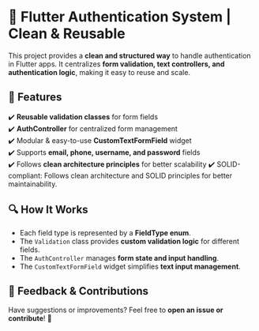 # 🚀 Flutter Authentication System | Clean & Reusable

This project provides a **clean and structured way** to handle authentication in Flutter apps. It centralizes **form validation, text controllers, and authentication logic**, making it easy to reuse and scale.  

## 🌟 Features  
✔️ **Reusable validation classes** for form fields  
✔️ **AuthController** for centralized form management  
✔️ Modular & easy-to-use **CustomTextFormField** widget  
✔️ Supports **email, phone, username, and password** fields  
✔️ Follows **clean architecture principles** for better scalability
✔️ SOLID-compliant: Follows clean architecture and SOLID principles for better maintainability.

## 🔍 How It Works  
- Each field type is represented by a **FieldType enum**.  
- The `Validation` class provides **custom validation logic** for different fields.  
- The `AuthController` manages **form state and input handling**.  
- The `CustomTextFormField` widget simplifies **text input management**.

## 💬 Feedback & Contributions  
Have suggestions or improvements? Feel free to **open an issue or contribute**! 🚀  
